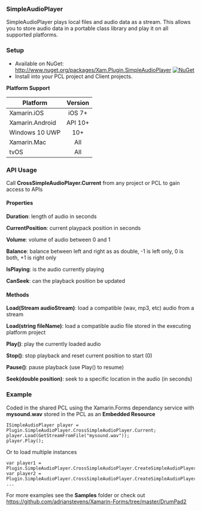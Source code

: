 ### SimpleAudioPlayer
SimpleAudioPlayer plays local files and audio data as a stream. This allows you to store audio data in a portable class library and play it on all supported platforms.

### Setup
* Available on NuGet: http://www.nuget.org/packages/Xam.Plugin.SimpleAudioPlayer [![NuGet](https://img.shields.io/nuget/v/Xam.Plugin.SimpleAudioPlayer.svg?label=NuGet)](https://www.nuget.org/packages/Xam.Plugin.SimpleAudioPlayer/)
* Install into your PCL project and Client projects.

**Platform Support**

|Platform|Version|
| ------------------- | :------------------: |
|Xamarin.iOS|iOS 7+|
|Xamarin.Android|API 10+|
|Windows 10 UWP|10+|
|Xamarin.Mac|All|
|tvOS|All|

### API Usage

Call **CrossSimpleAudioPlayer.Current** from any project or PCL to gain access to APIs

#### Properties

**Duration**: length of audio in seconds

**CurrentPosition**: current playpack position in seconds

**Volume**: volume of audio between 0 and 1

**Balance**: balance between left and right as as double, -1 is left only, 0 is both, +1 is right only

**IsPlaying**: is the audio currently playing

**CanSeek**: can the playback position be updated

#### Methods

**Load(Stream audioStream)**: load a compatible (wav, mp3, etc) audio from a stream

**Load(string fileName)**: load a compatible audio file stored in the executing platform project

**Play()**: play the currently loaded audio 

**Stop()**: stop playback and reset current position to start (0)

**Pause()**: pause playback (use Play() to resume)

**Seek(double position)**: seek to a specific location in the audio (in seconds)


### Example
Coded in the shared PCL using the Xamarin.Forms dependancy service
with **mysound.wav** stored in the PCL as an **Embedded Resource**
```
ISimpleAudioPlayer player = Plugin.SimpleAudioPlayer.CrossSimpleAudioPlayer.Current;
player.Load(GetStreamFromFile("mysound.wav"));
player.Play();
```

Or to load multiple instances
```
var player1 = Plugin.SimpleAudioPlayer.CrossSimpleAudioPlayer.CreateSimpleAudioPlayer();
var player2 = Plugin.SimpleAudioPlayer.CrossSimpleAudioPlayer.CreateSimpleAudioPlayer();
...
```

For more examples see the **Samples** folder or check out
https://github.com/adrianstevens/Xamarin-Forms/tree/master/DrumPad2
